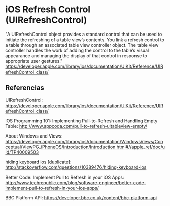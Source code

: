 # iOS Refresh Control (UIRefreshControl)
"A UIRefreshControl object provides a standard control that can be used to initiate the refreshing of a table view’s contents. You link a refresh control to a table through an associated table view controller object. The table view controller handles the work of adding the control to the table’s visual appearance and managing the display of that control in response to appropriate user gestures." https://developer.apple.com/library/ios/documentation/UIKit/Reference/UIRefreshControl_class/

## Referencias
UIRefreshControl: https://developer.apple.com/library/ios/documentation/UIKit/Reference/UIRefreshControl_class/

iOS Programming 101: Implementing Pull-to-Refresh and Handling Empty Table: http://www.appcoda.com/pull-to-refresh-uitableview-empty/

About Windows and Views: https://developer.apple.com/library/ios/documentation/WindowsViews/Conceptual/ViewPG_iPhoneOS/Introduction/Introduction.html#//apple_ref/doc/uid/TP40009503

hiding keyboard ios [duplicate]: http://stackoverflow.com/questions/10389476/hiding-keyboard-ios

Better Code: Implement Pull to Refresh in your iOS Apps: http://www.techrepublic.com/blog/software-engineer/better-code-implement-pull-to-refresh-in-your-ios-apps/

BBC Platform API: https://developer.bbc.co.uk/content/bbc-platform-api